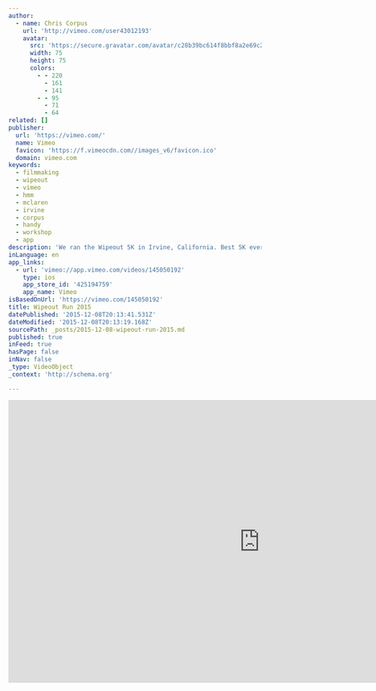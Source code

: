 ```yaml
---
author:
  - name: Chris Corpus
    url: 'http://vimeo.com/user43012193'
    avatar:
      src: 'https://secure.gravatar.com/avatar/c28b39bc614f8bbf8a2e69c2727dade0?d=https%3A%2F%2Fi.vimeocdn.com%2Fportrait%2Fdefault-red_75x75.png&s=75'
      width: 75
      height: 75
      colors:
        - - 220
          - 161
          - 141
        - - 95
          - 71
          - 64
related: []
publisher:
  url: 'https://vimeo.com/'
  name: Vimeo
  favicon: 'https://f.vimeocdn.com//images_v6/favicon.ico'
  domain: vimeo.com
keywords:
  - filmmaking
  - wipeout
  - vimeo
  - hmm
  - mclaren
  - irvine
  - corpus
  - handy
  - workshop
  - app
description: 'We ran the Wipeout 5K in Irvine, California. Best 5K ever!'
inLanguage: en
app_links:
  - url: 'vimeo://app.vimeo.com/videos/145050192'
    type: ios
    app_store_id: '425194759'
    app_name: Vimeo
isBasedOnUrl: 'https://vimeo.com/145050192'
title: Wipeout Run 2015
datePublished: '2015-12-08T20:13:41.531Z'
dateModified: '2015-12-08T20:13:19.168Z'
sourcePath: _posts/2015-12-08-wipeout-run-2015.md
published: true
inFeed: true
hasPage: false
inNav: false
_type: VideoObject
_context: 'http://schema.org'

---
```

<iframe src="https://cdn.embedly.com/widgets/media.html?src=https%3A%2F%2Fplayer.vimeo.com%2Fvideo%2F145050192&amp;url=https%3A%2F%2Fvimeo.com%2F145050192&amp;image=http%3A%2F%2Fi.vimeocdn.com%2Fvideo%2F543046063_1280.jpg&amp;key=b7d04c9b404c499eba89ee7072e1c4f7&amp;type=text%2Fhtml&amp;schema=vimeo" width="1000" height="563" scrolling="no" frameborder="0" allowfullscreen="allowfullscreen" style=""></iframe>